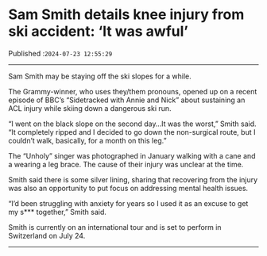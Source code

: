 # Sam Smith details knee injury from ski accident: ‘It was awful’

Published :`2024-07-23 12:55:29`

---

Sam Smith may be staying off the ski slopes for a while.

The Grammy-winner, who uses they/them pronouns, opened up on a recent episode of BBC’s “Sidetracked with Annie and Nick” about sustaining an ACL injury while skiing down a dangerous ski run.

“I went on the black slope on the second day…It was the worst,” Smith said. “It completely ripped and I decided to go down the non-surgical route, but I couldn’t walk, basically, for a month on this leg.”

The “Unholy” singer was photographed in January walking with a cane and a wearing a leg brace. The cause of their injury was unclear at the time.

Smith said there is some silver lining, sharing that recovering from the injury was also an opportunity to put focus on addressing mental health issues.

“I’d been struggling with anxiety for years so I used it as an excuse to get my s*** together,” Smith said.

Smith is currently on an international tour and is set to perform in Switzerland on July 24.

---

